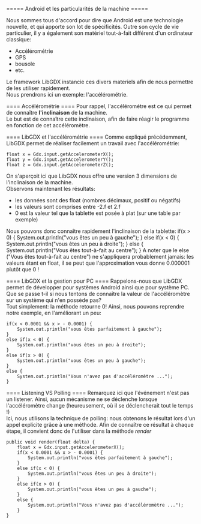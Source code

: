 ===== Android et les particularités de la machine =====

Nous sommes tous d'accord pour dire que Android est une technologie nouvelle, et qui apporte son lot de spécificités.
Outre son cycle de vie particulier, il y a également son matériel tout-à-fait différent d'un ordinateur classique:
 * Accélérométrie
 * GPS
 * bousole
 * etc.

Le framework LibGDX instancie ces divers materiels afin de nous permettre de les utiliser rapidement.  
Nous prendrons ici un exemple: l'accélérométrie.

==== Accélérométrie ====
Pour rappel, l'accélérométre est ce qui permet de connaître __l'inclinaison__ de la machine.  
Le but est de connaître cette inclinaison, afin de faire réagir le programme en fonction de cet accéléromètre.

==== LibGDX et l'accélérométrie ====
Comme expliqué précédemment, LibGDX permet de réaliser facilement un travail avec l'accélérométrie:

    float x = Gdx.input.getAccelerometerX();
    float y = Gdx.input.getAccelerometerY();
    float z = Gdx.input.getAccelerometerZ();

On s'aperçoit ici que LibGDX nous offre une version 3 dimensions de l'inclinaison de la machine.  
Observons maintenant les résultats:
 * les données sont des float (nombres décimaux, positif ou négatifs)
 * les valeurs sont comprises entre -2.f et 2.f
 * 0 est la valeur tel que la tablette est posée à plat (sur une table par exemple)

Nous pouvons donc connaître rapidement l'inclinaison de la tablette:
    if(x > 0) {
    	System.out.println("vous êtes un peu à gauche");
    }
    else if(x < 0) {
    	System.out.println("vous êtes un peu à droite");
	}
	else {
		System.out.println("Vous êtes tout-à-fait au centre");
	}
A noter que le else ("Vous êtes tout-à-fait au centre") ne s'appliquera probablement jamais: les valeurs étant en float, il se peut que l'approximation vous donne 0.000001 plutôt que 0 !

==== LibGDX et la gestion pour PC ====
Rappelons-nous que LibGDX permet de développer pour systèmes Android ainsi que pour système PC. 
Que se passe t-il si nous tentons de connaître la valeur de l'accéléromètre sur un système qui n'en possède pas?  
Tout simplement: la méthode retourne 0!
Ainsi, nous pouvons reprendre notre exemple, en l'améliorant un peu:

	if(x < 0.0001 && x > - 0.0001) {
    	System.out.println("vous êtes parfaitement à gauche");
    }
    else if(x < 0) {
    	System.out.println("vous êtes un peu à droite");
	}
	else if(x > 0) {
		System.out.println("vous êtes un peu à gauche");
	}
	else {
		System.out.println("Vous n'avez pas d'accéléromètre ...");
	}


==== Listening VS Polling ====
Remarquez ici que l'événement n'est pas un listener. Ainsi, aucun mécanisme ne se déclenche lorsque l'accéléromètre change (heureusement, où il se déclencherait tout le temps !)  
Ici, nous utilisons la technique de polling: nous obtenons le résultat lors d'un appel explicite grâce à une méthode.
Afin de connaître ce résultat à chaque étape, il convient donc de l'utiliser dans la méthode _render_

    public void render(float delta) {
    	float x = Gdx.input.getAccelerometerX();
		if(x < 0.0001 && x > - 0.0001) {
	    	System.out.println("vous êtes parfaitement à gauche");
	    }
	    else if(x < 0) {
	    	System.out.println("vous êtes un peu à droite");
		}
		else if(x > 0) {
			System.out.println("vous êtes un peu à gauche");
		}
		else {
			System.out.println("Vous n'avez pas d'accéléromètre ...");
		}
	}
